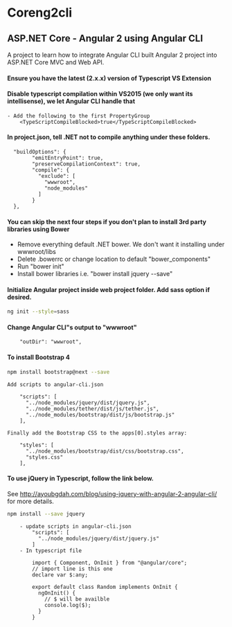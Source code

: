# Coreng2cli

## ASP.NET Core - Angular 2 using Angular CLI
A project to learn how to integrate Angular CLI built Angular 2 project into ASP.NET Core MVC and Web API. 

#### Ensure you have the latest (2.x.x) version of Typescript VS Extension

#### Disable typescript compilation within VS2015 (we only want its intellisense), we let Angular CLI handle that
	- Add the following to the first PropertyGroup
		<TypeScriptCompileBlocked>true</TypeScriptCompileBlocked>

#### In project.json, tell .NET not to compile anything under these folders.

	  "buildOptions": {
			"emitEntryPoint": true,
			"preserveCompilationContext": true,
			"compile": {
			  "exclude": [
				"wwwroot",
				"node_modules"
			  ]
			}
	  },

#### You can skip the next four steps if you don't plan to install 3rd party libraries using Bower
- Remove everything default .NET bower.  We don't want it installing under wwwroot/libs
- Delete .bowerrc or change location to default "bower_components"
- Run "bower init"
- Install bower libraries i.e. "bower install jquery --save"

#### Initialize Angular project inside web project folder.  Add sass option if desired.
````bash
ng init --style=sass
````

#### Change Angular CLI"s output to "wwwroot"
		"outDir": "wwwroot",

#### To install Bootstrap 4
````bash
npm install bootstrap@next --save
````

	Add scripts to angular-cli.json

		"scripts": [
		  "../node_modules/jquery/dist/jquery.js",
		  "../node_modules/tether/dist/js/tether.js",
		  "../node_modules/bootstrap/dist/js/bootstrap.js"
		],

	Finally add the Bootstrap CSS to the apps[0].styles array:

		"styles": [
		  "../node_modules/bootstrap/dist/css/bootstrap.css",
		  "styles.css"
		],

#### To use jQuery in Typescript, follow the link below.
See http://ayoubgdah.com/blog/using-jquery-with-angular-2-angular-cli/ for more details.
````bash
npm install --save jquery
````
		- update scripts in angular-cli.json
			"scripts": [
			  "../node_modules/jquery/dist/jquery.js"
			]
		- In typescript file

			import { Component, OnInit } from "@angular/core";  
			// import line is this one
			declare var $:any;

			export default class Random implements OnInit {  
			  ngOnInit() {
				// $ will be availble
				console.log($);
			  }
			}

